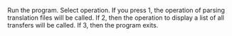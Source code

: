 Run the program.
Select operation.
If you press 1, the operation of parsing translation files will be called.
If 2, then the operation to display a list of all transfers will be called.
If 3, then the program exits.
